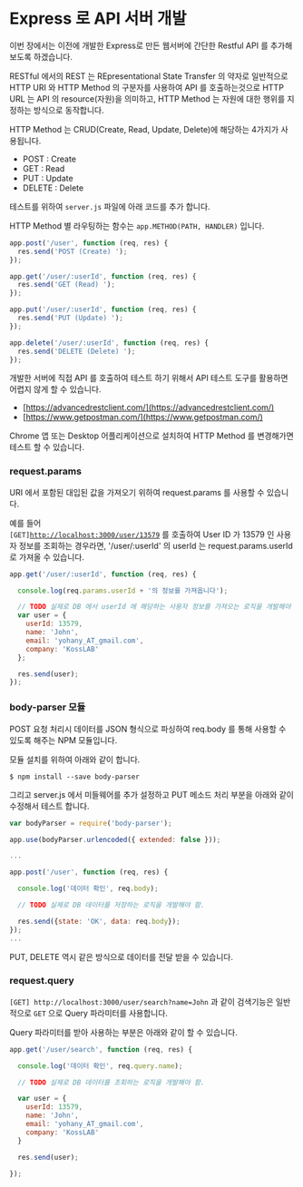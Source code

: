 # Express 로 API 서버 개발

이번 장에서는 이전에 개발한 Express로 만든 웹서버에 간단한 Restful API 를 추가해 보도록 하겠습니다.

RESTful 에서의 REST 는 REpresentational State Transfer 의 약자로 일반적으로 HTTP URI 와 HTTP Method 의 구분자를 사용하여 API 를 호출하는것으로 HTTP URL 는 API 의 resource\(자원\)을 의미하고, HTTP Method 는 자원에 대한 행위를 지정하는 방식으로 동작합니다.

HTTP Method 는 CRUD\(Create, Read, Update, Delete\)에 해당하는 4가지가 사용됩니다.

* POST : Create
* GET : Read
* PUT : Update
* DELETE : Delete

테스트를 위하여 `server.js` 파일에 아래 코드를 추가 합니다.

HTTP Method 별 라우팅하는 함수는 `app.METHOD(PATH, HANDLER)` 입니다.

```js
app.post('/user', function (req, res) {
  res.send('POST (Create) ');
});

app.get('/user/:userId', function (req, res) {
  res.send('GET (Read) ');
});

app.put('/user/:userId', function (req, res) {
  res.send('PUT (Update) ');
});

app.delete('/user/:userId', function (req, res) {
  res.send('DELETE (Delete) ');
});
```

개발한 서버에 직접 API 를 호출하여 테스트 하기 위해서 API 테스트 도구를 활용하면 어렵지 않게 할 수 있습니다.

* [https://advancedrestclient.com/](https://advancedrestclient.com/)
* [https://www.getpostman.com/](https://www.getpostman.com/)

Chrome 앱 또는 Desktop 어플리케이션으로 설치하여 HTTP Method 를 변경해가면 테스트 할 수 있습니다.

### request.params

URI 에서 포함된 대입된 값을 가져오기 위하여 request.params 를 사용할 수 있습니다.

예를 들어  
`[GET]`[`http://localhost:3000/user/13579`](http://localhost:3000/user/13579) 를 호출하여 User ID 가 13579 인 사용자 정보를 조회하는 경우라면, '/user/:userId' 의 userId 는 request.params.userId 로 가져올 수 있습니다.

```js
app.get('/user/:userId', function (req, res) {

  console.log(req.params.userId + '의 정보를 가져옵니다');

  // TODO 실제로 DB 에서 userId 에 해당하는 사용자 정보를 가져오는 로직을 개발해야 함
  var user = {
    userId: 13579,
    name: 'John',
    email: 'yohany_AT_gmail.com',
    company: 'KossLAB'
  };

  res.send(user);
});
```

### body-parser 모듈

POST 요청 처리시 데이터를 JSON 형식으로 파싱하여 req.body 를 통해 사용할 수 있도록 해주는 NPM 모듈입니다.

모듈 설치를 위하여 아래와 같이 합니다.

```
$ npm install --save body-parser
```

그리고 server.js 에서 미들웨어를 추가 설정하고 PUT 메소드 처리 부분을 아래와 같이 수정해서 테스트 합니다.

```js
var bodyParser = require('body-parser');

app.use(bodyParser.urlencoded({ extended: false }));

...

app.post('/user', function (req, res) {

  console.log('데이터 확인', req.body);

  // TODO 실제로 DB 데이터를 저장하는 로직을 개발해야 함.

  res.send({state: 'OK', data: req.body});
});
...
```

PUT, DELETE 역시 같은 방식으로 데이터를 전달 받을 수 있습니다.

### request.query

`[GET] http://localhost:3000/user/search?name=John` 과 같이 검색기능은 일반적으로 `GET` 으로 Query 파라미터를 사용합니다.

Query 파라미터를 받아 사용하는 부분은 아래와 같이 할 수 있습니다.

```js
app.get('/user/search', function (req, res) {

  console.log('데이터 확인', req.query.name);

  // TODO 실제로 DB 데이터를 조회하는 로직을 개발해야 함.

  var user = {
    userId: 13579,
    name: 'John',
    email: 'yohany_AT_gmail.com',
    company: 'KossLAB'
  }

  res.send(user);

});
```



